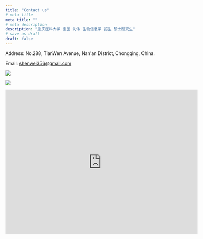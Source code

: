 ```yaml
---
title: "Contact us"
# meta title
meta_title: ""
# meta description
description: "重庆医科大学 重医 沈伟 生物信息学 招生 硕士研究生"
# save as draft
draft: false
---
```


Address: No.288, TianWen Avenue, Nan'an District, Chongqing, China.

Email: shenwei356@gmail.com 

![](/images/building-back.jpeg)

![](/images/building-front.jpeg)

<iframe src="https://www.google.com/maps/embed?pb=!1m18!1m12!1m3!1d3471.2504340327996!2d106.65999400311371!3d29.53820033899774!2m3!1f0!2f0!3f0!3m2!1i1024!2i768!4f13.1!3m3!1m2!1s0x369336c4ef3b88f5%3A0x66ec1a63380467ae!2z6YeN5bqG5Yy756eR5aSn5a2m6ZmE5bGe56ys5LqM5Yy76Zmi!5e0!3m2!1sen-us!2sus!4v1743128779738!5m2!1sen-us!2sus" width="600" height="450" style="border:0;" allowfullscreen="" loading="lazy" referrerpolicy="no-referrer-when-downgrade"></iframe>
